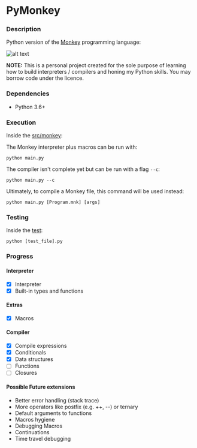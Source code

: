 # PyMonkey

### Description

Python version of the [Monkey](https://interpreterbook.com/#the-monkey-programming-language) programming language:

![alt text](https://interpreterbook.com/img/monkey_logo-d5171d15.png "Official Logo")

**NOTE:** This is a personal project created for the sole purpose of learning how to build interpreters / compilers and honing my Python skills. You may borrow code under the licence.

### Dependencies

- Python 3.6+

### Execution

Inside the [src/monkey](https://github.com/nischalshrestha/PyMonkey/tree/master/src/monkey):

The Monkey interpreter plus macros can be run with:

`python main.py`

The compiler isn't complete yet but can be run with a flag `--c`:

`python main.py --c`

Ultimately, to compile a Monkey file, this command will be used instead:

`python main.py [Program.mnk] [args]`

### Testing

Inside the [test](https://github.com/nischalshrestha/PyMonkey/tree/master/test):

`python [test_file].py`

### Progress

#### Interpreter

- [x] Interpreter
- [x] Built-in types and functions

#### Extras
- [x] Macros

#### Compiler

- [x] Compile expressions
- [x] Conditionals
- [x] Data structures
- [ ] Functions
- [ ] Closures

#### Possible Future extensions
- Better error handling (stack trace)
- More operators like postfix (e.g. ++, --) or ternary
- Default arguments to functions 
- Macros hygiene 
- Debugging Macros
- Continuations
- Time travel debugging
